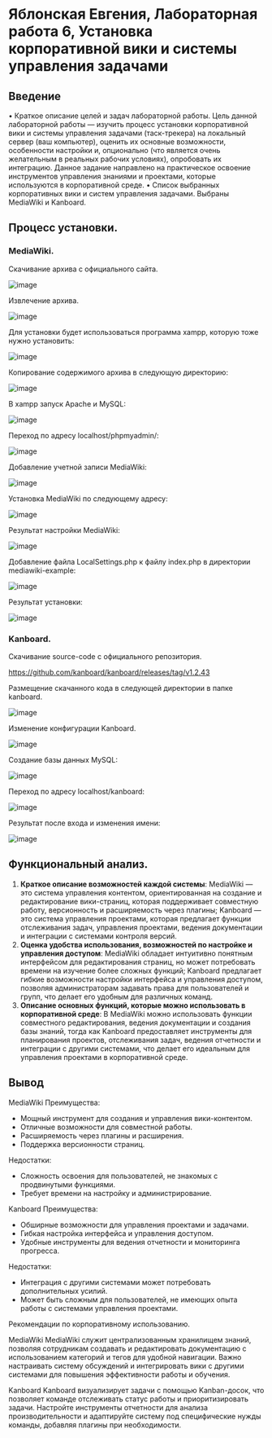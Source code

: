# Яблонская Евгения, Лабораторная работа 6, Установка корпоративной вики и системы управления задачами

## Введение
• Краткое описание целей и задач лабораторной работы.
Цель данной лабораторной работы — изучить процесс установки корпоративной вики и системы управления задачами (таск-трекера) на локальный сервер (ваш компьютер), оценить их основные возможности, особенности настройки и, опционально (что является очень желательным в реальных рабочих условиях), опробовать их интеграцию. Данное задание направлено на практическое освоение инструментов управления знаниями и проектами, которые используются в корпоративной среде.
• Список выбранных корпоративных вики и систем управления задачами.
Выбраны MediaWiki и Kanboard.

## Процесс установки.
### MediaWiki.
Скачивание архива с официального сайта.

![image](https://github.com/user-attachments/assets/63b195bc-e260-485c-8df0-d9e974173f48)

Извлечение архива.

![image](https://github.com/user-attachments/assets/499a2c61-f62e-4f52-a5b9-ce2a295ad597)

Для установки будет использоваться программа xampp, которую тоже нужно установить:

![image](https://github.com/user-attachments/assets/08284ee2-bea5-467e-b4a3-ea3525f2541a)

Копирование содержимого архива в следующую директорию:

![image](https://github.com/user-attachments/assets/aed85cba-cdf6-49ef-b7e8-b40435ef1200)

В xampp запуск Apache и MySQL:

![image](https://github.com/user-attachments/assets/ca13826f-4879-48c9-9d1e-21af60f7ffc5)

Переход по адресу localhost/phpmyadmin/:

![image](https://github.com/user-attachments/assets/934c8593-3ddf-469a-a5b0-cbff7317769b)

Добавление учетной записи MediaWiki:

![image](https://github.com/user-attachments/assets/b51e019f-90fa-4fb1-b20d-7d54e775a5a0)

Установка MediaWiki по следующему адресу:

![image](https://github.com/user-attachments/assets/56533ce6-5fdf-4c44-99d6-01d3ed25ea41)

Результат настройки MediaWiki:

![image](https://github.com/user-attachments/assets/e0ef5385-3413-4dac-ab39-c13537b8b2d1)

Добавление файла LocalSettings.php к файлу index.php в директории mediawiki-example:

![image](https://github.com/user-attachments/assets/6f9f38c7-641e-4d8f-8b9b-96044123c465)

Результат установки:

![image](https://github.com/user-attachments/assets/044b72e6-954b-45c6-8a5b-d274171c8c6f)

### Kanboard.

Скачивание source-code c официального репозитория.

https://github.com/kanboard/kanboard/releases/tag/v1.2.43

Размещение скачанного кода в следующей директории в папке kanboard.

![image](https://github.com/user-attachments/assets/6368f496-1c96-466b-a1be-1b08e4583bc4)

Изменение конфигурации Kanboard.

![image](https://github.com/user-attachments/assets/e5a73e46-77f6-4e8e-8560-8ca9a62ba093)

Создание базы данных MySQL:

![image](https://github.com/user-attachments/assets/6bc3da06-2a55-42e5-8ae4-746525dbeba7)

Переход по адресу localhost/kanboard:

![image](https://github.com/user-attachments/assets/5404e1c7-f53e-4aee-b087-0aac62af3c1e)

Результат после входа и изменения имени:

![image](https://github.com/user-attachments/assets/3740aa3e-e48f-48fa-84b8-1738a14b1e21)

## Функциональный анализ.
1. **Краткое описание возможностей каждой системы**:
MediaWiki — это система управления контентом, ориентированная на создание и редактирование вики-страниц, которая поддерживает совместную работу, версионность и расширяемость через плагины; Kanboard — это система управления проектами, которая предлагает функции отслеживания задач, управления проектами, ведения документации и интеграции с системами контроля версий.
2. **Оценка удобства использования, возможностей по настройке и управления доступом**:
MediaWiki обладает интуитивно понятным интерфейсом для редактирования страниц, но может потребовать времени на изучение более сложных функций; Kanboard предлагает гибкие возможности настройки интерфейса и управления доступом, позволяя администраторам задавать права для пользователей и групп, что делает его удобным для различных команд.
3. **Описание основных функций, которые можно использовать в корпоративной среде**:
В MediaWiki можно использовать функции совместного редактирования, ведения документации и создания базы знаний, тогда как Kanboard предоставляет инструменты для планирования проектов, отслеживания задач, ведения отчетности и интеграции с другими системами, что делает его идеальным для управления проектами в корпоративной среде.

## Вывод
MediaWiki
Преимущества:
  - Мощный инструмент для создания и управления вики-контентом.
  - Отличные возможности для совместной работы.
  - Расширяемость через плагины и расширения.
  - Поддержка версионности страниц.

Недостатки:
  - Сложность освоения для пользователей, не знакомых с продвинутыми функциями.
  - Требует времени на настройку и администрирование.

Kanboard
Преимущества:
  - Обширные возможности для управления проектами и задачами.
  - Гибкая настройка интерфейса и управления доступом.
  - Удобные инструменты для ведения отчетности и мониторинга прогресса.

Недостатки:
  - Интеграция с другими системами может потребовать дополнительных усилий.
  - Может быть сложным для пользователей, не имеющих опыта работы с системами управления проектами.

Рекомендации по корпоративному использованию.

MediaWiki
MediaWiki служит централизованным хранилищем знаний, позволяя сотрудникам создавать и редактировать документацию с использованием категорий и тегов для удобной навигации. Важно настраивать систему обсуждений и интегрировать вики с другими системами для повышения эффективности работы и обучения.

Kanboard
Kanboard визуализирует задачи с помощью Kanban-досок, что позволяет команде отслеживать статус работы и приоритизировать задачи. Настройте инструменты отчетности для анализа производительности и адаптируйте систему под специфические нужды команды, добавляя плагины при необходимости.
